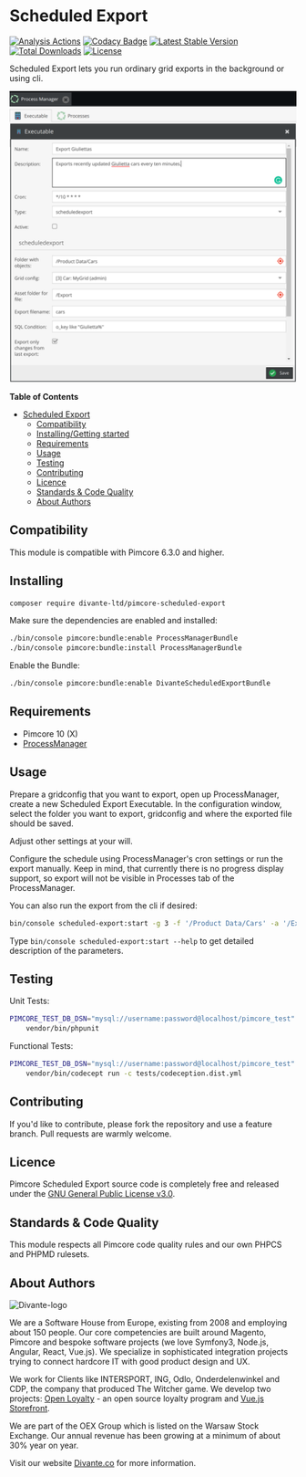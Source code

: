 # Scheduled Export
[![Analysis Actions](https://github.com/DivanteLtd/pimcore-scheduled-export/workflows/Analysis/badge.svg?branch=master)](https://github.com/DivanteLtd/pimcore-scheduled-export/actions)
[![Codacy Badge](https://api.codacy.com/project/badge/Grade/2c51a42a456c47c9971a7e2a48bcd6f4)](https://www.codacy.com/app/Divante/pimcore-scheduled-export?utm_source=github.com&amp;utm_medium=referral&amp;utm_content=DivanteLtd/pimcore-scheduled-export&amp;utm_campaign=Badge_Grade)
[![Latest Stable Version](https://poser.pugx.org/divante-ltd/pimcore-scheduled-export/v/stable)](https://packagist.org/packages/divante-ltd/pimcore-scheduled-export)
[![Total Downloads](https://poser.pugx.org/divante-ltd/pimcore-scheduled-export/downloads)](https://packagist.org/packages/divante-ltd/pimcore-scheduled-export)
[![License](https://poser.pugx.org/divante-ltd/pimcore-scheduled-export/license)](https://github.com/DivanteLtd/divante-ltd/pimcore-scheduled-export/blob/master/LICENSE)

Scheduled Export lets you run ordinary grid exports in the background or using cli.

![Scheduled Export](docs/example.png?raw=true "Scheduled Export")

**Table of Contents**
- [Scheduled Export](#scheduled-export)
	- [Compatibility](#compatibility)
	- [Installing/Getting started](#installinggetting-started)
	- [Requirements](#requirements)
	- [Usage](#Usage)
	- [Testing](#testing)
	- [Contributing](#contributing)
	- [Licence](#licence)
	- [Standards & Code Quality](#standards--code-quality)
	- [About Authors](#about-authors)

## Compatibility

This module is compatible with Pimcore 6.3.0 and higher.

## Installing

```bash
composer require divante-ltd/pimcore-scheduled-export
```

Make sure the dependencies are enabled and installed:
```bash
./bin/console pimcore:bundle:enable ProcessManagerBundle
./bin/console pimcore:bundle:install ProcessManagerBundle
```

Enable the Bundle:
```bash
./bin/console pimcore:bundle:enable DivanteScheduledExportBundle
```

## Requirements

* Pimcore 10 (X)
* [ProcessManager](https://github.com/elements-at/ProcessManager)

## Usage
Prepare a gridconfig that you want to export, open up ProcessManager, create a new Scheduled Export Executable.
In the configuration window, select the folder you want to export, gridconfig and where the exported file should be saved.

Adjust other settings at your will.

Configure the schedule using ProcessManager's cron settings or run the export manually.
Keep in mind, that currently there is no progress display support, so export will not be visible in Processes tab of the ProcessManager.

You can also run the export from the cli if desired:

```bash
bin/console scheduled-export:start -g 3 -f '/Product Data/Cars' -a '/Export' --filename 'cars' -t 1 --format '%s' -c 'o_key like "%Giu%"' --only-changes 1
```   
Type `bin/console scheduled-export:start --help` to get detailed description of the parameters.
## Testing
Unit Tests:
```bash
PIMCORE_TEST_DB_DSN="mysql://username:password@localhost/pimcore_test" \
    vendor/bin/phpunit
```

Functional Tests:
```bash
PIMCORE_TEST_DB_DSN="mysql://username:password@localhost/pimcore_test" \
    vendor/bin/codecept run -c tests/codeception.dist.yml
```

## Contributing
If you'd like to contribute, please fork the repository and use a feature branch. Pull requests are warmly welcome.

## Licence 
Pimcore Scheduled Export source code is completely free and released under the 
[GNU General Public License v3.0](https://github.com/DivanteLtd/divante-ltd/pimcore-scheduled-export/blob/master/LICENSE).

## Standards & Code Quality
This module respects all Pimcore code quality rules and our own PHPCS and PHPMD rulesets.

## About Authors
![Divante-logo](https://www.divante.com/hubfs/raw_assets/public/Divante_March_2021/images/logo-new.svg "Divante")

We are a Software House from Europe, existing from 2008 and employing about 150 people. Our core competencies are built 
around Magento, Pimcore and bespoke software projects (we love Symfony3, Node.js, Angular, React, Vue.js). 
We specialize in sophisticated integration projects trying to connect hardcore IT with good product design and UX.

We work for Clients like INTERSPORT, ING, Odlo, Onderdelenwinkel and CDP, the company that produced The Witcher game. 
We develop two projects: [Open Loyalty](http://www.openloyalty.io/ "Open Loyalty") - an open source loyalty program 
and [Vue.js Storefront](https://github.com/DivanteLtd/vue-storefront "Vue.js Storefront").

We are part of the OEX Group which is listed on the Warsaw Stock Exchange. Our annual revenue has been growing at a 
minimum of about 30% year on year.

Visit our website [Divante.co](https://divante.co/ "Divante.co") for more information.
